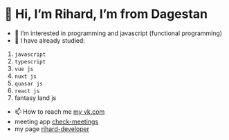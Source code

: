 # 👋 Hi, I’m Rihard, I’m from Dagestan
- 👀 I’m interested in programming and javascript (functional programming)
- 🌱 I have already studied:
1. `javascript` 
2. `typescript`
3. `vue js`
4. `nuxt js` 
5. `quasar js`
6. `react js`
7. fantasy land js
- 📫 How to reach me [my vk.com](https://vk.com/id493337055)
- meeting app [check-meetings](https://check-meetings.ru/)
- my page [rihard-developer](https://rihard-developer.ru/)
